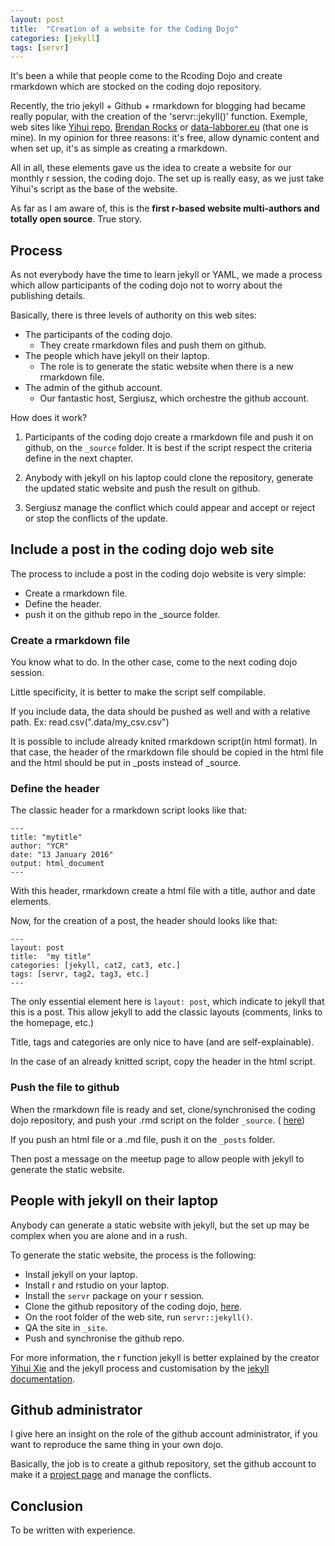 ```yaml
---
layout: post
title:  "Creation of a website for the Coding Dojo"
categories: [jekyll]
tags: [servr]
---
```


It's been a while that people come to the Rcoding Dojo and create rmarkdown which are stocked on the coding dojo repository.

Recently, the trio jekyll + Github + rmarkdown for blogging had became really popular, with the creation of the 'servr::jekyll()' function. Exemple, web sites like [Yihui repo](https://github.com/yihui/knitr-jekyll), [Brendan Rocks](http://brendanrocks.com/blogging-with-rmarkdown-knitr-jekyll/) or [data-labborer.eu](data-laborer.eu) (that one is mine). In my opinion for three reasons: it's free, allow dynamic content and when set up, it's as simple as creating a rmarkdown.

All in all, these elements gave us the idea to create a website for our monthly r session, the coding dojo.
The set up is really easy, as we just take Yihui's script as the base of the website.

As far as I am aware of, this is the __first r-based website multi-authors and totally open source__. True story.

## Process
 
 As not everybody have the time to learn jekyll or YAML, we made a process which allow participants of the coding dojo not to worry about the publishing details.
 
Basically, there is three levels of authority on this web sites:

 - The participants of the coding dojo.
      + They create rmarkdown files and push them on github.
 - The people which have jekyll on their laptop.
      + The role is to generate the static website when there is a new rmarkdown file.  
 - The admin of the github account.
      + Our fantastic host, Sergiusz, which orchestre the github account.

How does it work? 

 1. Participants of the coding dojo create a rmarkdown file and push it on github, on the `_source` folder. It is best if the script respect the criteria define in the next chapter.

 2. Anybody with jekyll on his laptop could clone the repository, generate the updated static website and push the result on github.
 
 3. Sergiusz manage the conflict which could appear and accept or reject or stop the conflicts of the update.

## Include a post in the coding dojo web site

The process to include a post in the coding dojo website is very simple:

- Create a rmarkdown file.
- Define the header.
- push it on the github repo in the _source folder.

### Create a rmarkdown file

You know what to do. In the other case, come to the next coding dojo session.

Little specificity, it is better to make the script self compilable.

If you include data, the data should be pushed as well and with a relative path. Ex: read.csv(".data/my_csv.csv")

It is possible to include already knited rmarkdown script(in html format).
In that case, the header of the rmarkdown file should be copied in the html file and the html should be put in _posts instead of _source.

### Define the header

The classic header for a rmarkdown script looks like that:

    ---
    title: "mytitle" 
    author: "YCR" 
    date: "13 January 2016" 
    output: html_document 
    ---


With this header, rmarkdown create a html file with a title, author and date elements.

Now, for the creation of a post, the header should looks like that:

    ---
    layout: post
    title:  "my title"
    categories: [jekyll, cat2, cat3, etc.]
    tags: [servr, tag2, tag3, etc.]
    ---

The only essential element here is `layout: post`, which indicate to jekyll that this is a post. This allow jekyll to add the classic layouts (comments, links to the homepage, etc.)

Title, tags and categories are only nice to have (and are self-explainable).

In the case of an already knitted script, copy the header in the html script.

### Push the file to github

When the rmarkdown file is ready and set, clone/synchronised the coding dojo repository, and push your .rmd script on the folder `_source`. ( [here](https://github.com/London-R-Dojo/london-r-dojo.github.io/tree/master/_source))

If you push an html file or a .md file, push it on the `_posts` folder.

Then post a message on the meetup page to allow people with jekyll to generate the static website.

## People with jekyll on their laptop

Anybody can generate a static website with jekyll, but the set up may be complex when you are alone and in a rush.

To generate the static website, the process is the following:

 - Install jekyll on your laptop.
 - Install r and rstudio on your laptop.
 - Install the `servr` package on your r session.
 - Clone the github repository of the coding dojo, [here](https://github.com/London-R-Dojo/london-r-dojo.github.io).
 - On the root folder of the web site, run `servr::jekyll()`.
 - QA the site in `_site`.
 - Push and synchronise the github repo.

For more information, the r function jekyll is better explained by the creator [Yihui Xie](http://yihui.name/knitr-jekyll/2014/09/jekyll-with-knitr.html) and the jekyll process and customisation by the [jekyll documentation](http://jekyllrb.com/). 

## Github administrator

I give here an insight on the role of the github account administrator, if you want to reproduce the same thing in your own dojo.

Basically, the job is to create a github repository, set the github account to make it a [project page](https://help.github.com/articles/user-organization-and-project-pages/) and manage the conflicts.

## Conclusion

To be written with experience.
